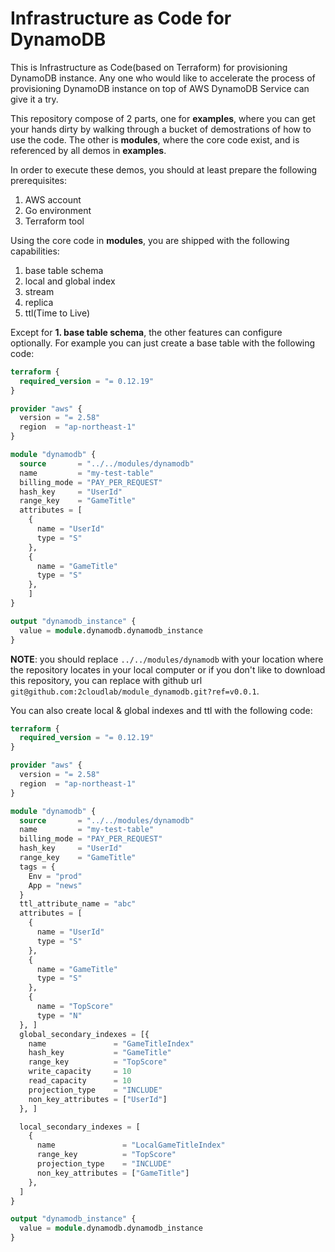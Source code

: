 # Infrastructure as Code for DynamoDB

This is Infrastructure as Code(based on Terraform) for provisioning DynamoDB instance. Any one who would like to accelerate the process of provisioning DynamoDB instance on top of AWS DynamoDB Service can give it a try.

This repository compose of 2 parts, one for **examples**, where you can get your hands dirty by walking through a bucket of demostrations of how to use the code. The other is **modules**, where the core code exist, and is referenced by all demos in **examples**.

In order to execute these demos, you should at least prepare the following prerequisites:

1. AWS account
2. Go environment
3. Terraform tool

Using the core code in **modules**, you are shipped with the following capabilities:

1. base table schema
2. local and global index
3. stream
4. replica
5. ttl(Time to Live)

Except for **1. base table schema**, the other features can configure optionally. For example you can just create a base table with the following code:

```terraform
terraform {
  required_version = "= 0.12.19"
}

provider "aws" {
  version = "= 2.58"
  region  = "ap-northeast-1"
}

module "dynamodb" {
  source       = "../../modules/dynamodb"
  name         = "my-test-table"
  billing_mode = "PAY_PER_REQUEST"
  hash_key     = "UserId"
  range_key    = "GameTitle"
  attributes = [
    {
      name = "UserId"
      type = "S"
    },
    {
      name = "GameTitle"
      type = "S"
    },
    ]
}

output "dynamodb_instance" {
  value = module.dynamodb.dynamodb_instance
}
```

**NOTE**: you should replace `../../modules/dynamodb` with your location where the repository locates in your local computer or if you don't like to download this repository, you can replace with github url `git@github.com:2cloudlab/module_dynamodb.git?ref=v0.0.1`.

You can also create local & global indexes and ttl with the following code:

```terraform
terraform {
  required_version = "= 0.12.19"
}

provider "aws" {
  version = "= 2.58"
  region  = "ap-northeast-1"
}

module "dynamodb" {
  source       = "../../modules/dynamodb"
  name         = "my-test-table"
  billing_mode = "PAY_PER_REQUEST"
  hash_key     = "UserId"
  range_key    = "GameTitle"
  tags = {
    Env = "prod"
    App = "news"
  }
  ttl_attribute_name = "abc"
  attributes = [
    {
      name = "UserId"
      type = "S"
    },
    {
      name = "GameTitle"
      type = "S"
    },
    {
      name = "TopScore"
      type = "N"
  }, ]
  global_secondary_indexes = [{
    name               = "GameTitleIndex"
    hash_key           = "GameTitle"
    range_key          = "TopScore"
    write_capacity     = 10
    read_capacity      = 10
    projection_type    = "INCLUDE"
    non_key_attributes = ["UserId"]
  }, ]

  local_secondary_indexes = [
    {
      name               = "LocalGameTitleIndex"
      range_key          = "TopScore"
      projection_type    = "INCLUDE"
      non_key_attributes = ["GameTitle"]
    },
  ]
}

output "dynamodb_instance" {
  value = module.dynamodb.dynamodb_instance
}
```
